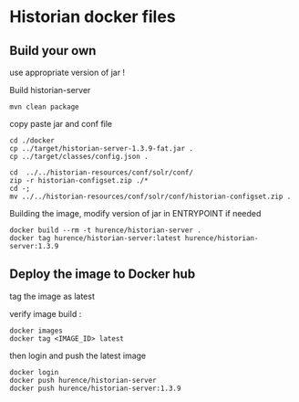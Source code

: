 Historian docker files
======================

Build your own
--------------

use appropriate version of jar !

Build historian-server

```shell script
mvn clean package
```

copy paste jar and conf file

```shell script
cd ./docker
cp ../target/historian-server-1.3.9-fat.jar .
cp ../target/classes/config.json .

cd  ../../historian-resources/conf/solr/conf/
zip -r historian-configset.zip ./*
cd -;
mv ../../historian-resources/conf/solr/conf/historian-configset.zip .

```  
  
Building the image, modify version of jar in ENTRYPOINT if needed

```shell script
docker build --rm -t hurence/historian-server .
docker tag hurence/historian-server:latest hurence/historian-server:1.3.9
```

Deploy the image to Docker hub
------------------------------

tag the image as latest

verify image build :

```shell script
docker images
docker tag <IMAGE_ID> latest
```

then login and push the latest image

```shell script
docker login
docker push hurence/historian-server
docker push hurence/historian-server:1.3.9
````



